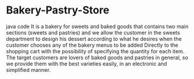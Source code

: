 # Bakery-Pastry-Store
java code 
It is a bakery for sweets and baked goods that contains two main sections (sweets and pastries) and we allow the customer in the sweets department to design his dessert according to what he desires when the customer chooses any of the bakery menus to be added Directly to the shopping cart with the possibility of specifying the quantity for each item.
The target customers are lovers of baked goods and pastries in general, so we provide them with the best varieties easily, in an electronic and simplified manner.

